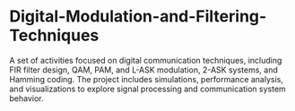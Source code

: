 # Digital-Modulation-and-Filtering-Techniques
A set of activities focused on digital communication techniques, including FIR filter design, QAM, PAM, and L-ASK modulation, 2-ASK systems, and Hamming coding. The project includes simulations, performance analysis, and visualizations to explore signal processing and communication system behavior.
